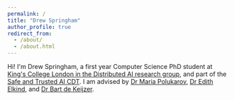 ```yaml
---
permalink: /
title: "Drew Springham"
author_profile: true
redirect_from: 
  - /about/
  - /about.html
---
```


Hi! I'm Drew Springham, a first year Computer Science PhD student at [King's College London in the Distributed AI research group](https://www.kcl.ac.uk/research/dai), and part of the [Safe and Trusted AI CDT](https://safeandtrustedai.org/). I am advised by [Dr Maria Polukarov](https://www.kcl.ac.uk/people/maria-polukarov), [Dr Edith Elkind](https://www.cs.ox.ac.uk/people/edith.elkind/), and [Dr Bart de Keijzer](https://www.kcl.ac.uk/people/bart-de-keijzer).
